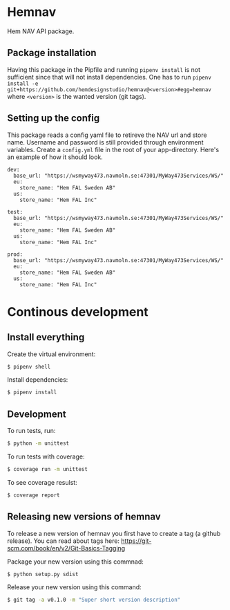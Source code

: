 # Hemnav

Hem NAV API package.

## Package installation
Having this package in the Pipfile and running `pipenv install` is not sufficient since that will not install dependencies. One has to run `pipenv install -e git+https://github.com/hemdesignstudio/hemnav@<version>#egg=hemnav` where `<version>` is the wanted version (git tags).

## Setting up the config
This package reads a config yaml file to retireve the NAV url and store name. Username and password is still provided through environment variables.
Create a `config.yml` file in the root of your app-directory. Here's an example of how it should look.

```
dev:
  base_url: "https://wsmyway473.navmoln.se:47301/MyWay473Services/WS/"
  eu:
    store_name: "Hem FAL Sweden AB"
  us:
    store_name: "Hem FAL Inc"

test:
  base_url: "https://wsmyway473.navmoln.se:47301/MyWay473Services/WS/"
  eu:
    store_name: "Hem FAL Sweden AB"
  us:
    store_name: "Hem FAL Inc"

prod:
  base_url: "https://wsmyway473.navmoln.se:47301/MyWay473Services/WS/"
  eu:
    store_name: "Hem FAL Sweden AB"
  us:
    store_name: "Hem FAL Inc"
```

# Continous development

## Install everything
Create the virtual environment:
```sh
$ pipenv shell
```

Install dependencies:
```sh
$ pipenv install
```

## Development
To run tests, run:
```sh
$ python -m unittest
```

To run tests with coverage:
```sh
$ coverage run -m unittest
```

To see coverage resulst:
```sh
$ coverage report
```

## Releasing new versions of hemnav
To release a new version of hemnav you first have to create a tag (a github release).
You can read about tags here: https://git-scm.com/book/en/v2/Git-Basics-Tagging

Package your new version using this commnad:
```sh
$ python setup.py sdist
```
Release your new version using this command:
```sh
$ git tag -a v0.1.0 -m "Super short version description"
```
